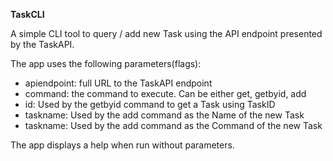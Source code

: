 **TaskCLI**

A simple CLI tool to query / add new Task using the API endpoint presented by the TaskAPI.

The app uses the following parameters(flags):

- apiendpoint: full URL to the TaskAPI endpoint
- command: the command to execute. Can be either get, getbyid, add
- id: Used by the getbyid command to get a Task using TaskID
- taskname: Used by the add command as the Name of the new Task
- taskname: Used by the add command as the Command of the new Task

The app displays a help when run without parameters.